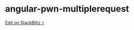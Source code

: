 # angular-pwn-multiplerequest

[Edit on StackBlitz ⚡️](https://stackblitz.com/edit/angular-pwn-multiplerequest)